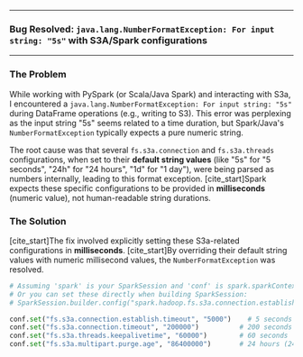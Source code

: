 



---
### Bug Resolved: `java.lang.NumberFormatException: For input string: "5s"` with S3A/Spark configurations

---

### The Problem

While working with PySpark (or Scala/Java Spark) and interacting with S3a, I encountered a `java.lang.NumberFormatException: For input string: "5s"` during DataFrame operations (e.g., writing to S3). This error was perplexing as the input string "5s" seems related to a time duration, but Spark/Java's `NumberFormatException` typically expects a pure numeric string.

The root cause was that several `fs.s3a.connection` and `fs.s3a.threads` configurations, when set to their **default string values** (like "5s" for "5 seconds", "24h" for "24 hours", "1d" for "1 day"), were being parsed as numbers internally, leading to this format exception. [cite_start]Spark expects these specific configurations to be provided in **milliseconds** (numeric value), not human-readable string durations. 

### The Solution

[cite_start]The fix involved explicitly setting these S3a-related configurations in **milliseconds**.  [cite_start]By overriding their default string values with numeric millisecond values, the `NumberFormatException` was resolved. 

```python
# Assuming 'spark' is your SparkSession and 'conf' is spark.sparkContext._jconf
# Or you can set these directly when building SparkSession:
# SparkSession.builder.config("spark.hadoop.fs.s3a.connection.establish.timeout", "5000")

conf.set("fs.s3a.connection.establish.timeout", "5000")    # 5 seconds
conf.set("fs.s3a.connection.timeout", "200000")          # 200 seconds
conf.set("fs.s3a.threads.keepalivetime", "60000")        # 60 seconds
conf.set("fs.s3a.multipart.purge.age", "86400000")       # 24 hours (24*60*60*1000 ms)
